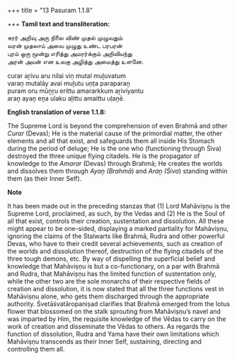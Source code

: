 +++
title = "13 Pasuram 1.1.8"

+++
**Tamil text and transliteration:**

சுரர் அறிவு அரு நிலை விண் முதல் முழுவதும்  
வரன் முதலாய் அவை முழுது உண்ட பரபரன்  
புரம் ஒரு மூன்று எரித்து அமரர்க்கும் அறிவியந்து  
அரன் அயன் என உலகு அழித்து அமைத்து உளனே.

curar aṟivu aru nilai viṇ mutal muḻuvatum  
varaṉ mutalāy avai muḻutu uṇṭa paraparaṉ  
puram oru mūṉṟu erittu amararkkum aṟiviyantu  
araṉ ayaṉ eṉa ulaku aḻittu amaittu uḷaṉē.

**English translation of verse 1.1.8:**

The Supreme Lord is beyond the comprehension of even Brahmā and other *Curar* (Devas); He is the material cause of the primordial matter, the other elements and all that exist, and safeguards them all inside His Stomach during the period of deluge; He is the one who (functioning through Śiva) destroyed the three unique flying citadels. He is the propagator of knowledge to the *Amarar* (Devas) through Brahmā; He creates the worlds and dissolves them through *Ayaṉ (Brahmā*) and *Araṉ (Śiva*) standing within them (as their Inner Self).

**Note**

It has been made out in the preceding stanzas that (1) Lord Mahāviṣṇu is the Supreme Lord, proclaimed, as such, by the Vedas and (2) He is the Soul of all that exist, controls their creation, sustentation and dissolution. All these might appear to be one-sided, displaying a marked partiality for Mahāviṣṇu, ignoring the claims of the Stalwarts like Brahmā, Rudra and other powerful Devas, who have to their credit several achievements, such as creation of the worlds and dissolution thereof, destruction of the flying citadels of the three tough demons, etc. By way of dispelling the superficial belief and knowledge that Mahāviṣṇu is but a co-functionary, on a par with Brahmā and Rudra, that Mahāviṣṇu has the limited function of sustentation only, while the other two are the sole monarchs of their respective fields of creation and dissolution, it is now stated that all the three functions vest in Mahāviṣṇu alone, who gets them discharged through the appropriate authority. Śvetāśvatāropaniṣad clarifies that Brahmā emerged from the lotus flower that blossomed on the stalk sprouting from Mahāviṣṇu’s navel and was imparted by Him, the requisite knowledge of the Vēdas to carry on the work of creation and disseminate the Vēdas to others. As regards the function of dissolution, Rudra and Yama have their own limitations which Mahāviṣṇu transcends as their Inner Self, sustaining, directing and controlling them all.


